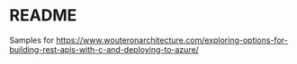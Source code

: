 # README 

Samples for https://www.wouteronarchitecture.com/exploring-options-for-building-rest-apis-with-c-and-deploying-to-azure/
